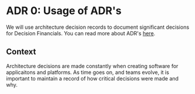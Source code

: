 # ADR 0: Usage of ADR's

We will use architecture decision records to document significant decisions for Decision Financials. You can read more about ADR's [here](https://adr.github.io/).

## Context

Architecture decisions are made constantly when creating software for applicaitons and platforms. As time goes on, and teams evolve, it is important to maintain a record of how critical decisions were made and why.
